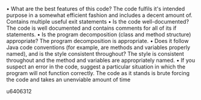 • What are the best features of this code?
The code fulfils it's intended purpose in a somewhat efficient fashion and includes a decent amount of. Contains multiple useful exit statements
• Is the code well-documented?
The code is well documented and contains comments for all of its if statements.
• Is the program decomposition (class and method structure) appropriate?
The program decomposition is appropriate. 
• Does it follow Java code conventions (for example, are methods and variables properly named), and is the style consistent throughout?
The style is consistent throughout and the method and variables are appropriately named. 
• If you suspect an error in the code, suggest a particular situation in which the program will not function correctly.
The code as it stands is brute forcing the code and takes an unenviable amount of time


u6406312